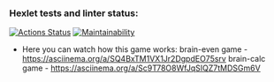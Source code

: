 ### Hexlet tests and linter status:
[![Actions Status](https://github.com/gonpaul/frontend-project-80/actions/workflows/hexlet-check.yml/badge.svg)](https://github.com/gonpaul/frontend-project-80/actions)
[![Maintainability](https://api.codeclimate.com/v1/badges/7deea9d793410d676c7a/maintainability)](https://codeclimate.com/github/gonpaul/frontend-project-80/maintainability)
  
- Here you can watch how this game works: 
brain-even game - https://asciinema.org/a/SQ4BxTM1VX1Jr2DgpdEO75srv
brain-calc game - https://asciinema.org/a/Sc9T78O8WfJqSIQZ7tMDSGm6V 
